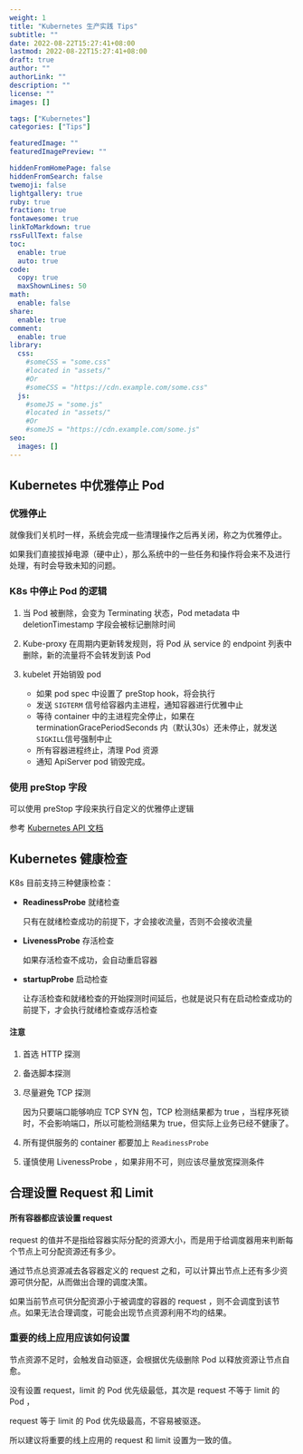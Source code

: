 ```yaml
---
weight: 1
title: "Kubernetes 生产实践 Tips"
subtitle: ""
date: 2022-08-22T15:27:41+08:00
lastmod: 2022-08-22T15:27:41+08:00
draft: true
author: ""
authorLink: ""
description: ""
license: ""
images: []

tags: ["Kubernetes"]
categories: ["Tips"]

featuredImage: ""
featuredImagePreview: ""

hiddenFromHomePage: false
hiddenFromSearch: false
twemoji: false
lightgallery: true
ruby: true
fraction: true
fontawesome: true
linkToMarkdown: true
rssFullText: false
toc:
  enable: true
  auto: true
code:
  copy: true
  maxShownLines: 50
math:
  enable: false
share:
  enable: true
comment:
  enable: true
library:
  css:
    #someCSS = "some.css"
    #located in "assets/"
    #Or
    #someCSS = "https://cdn.example.com/some.css"
  js:
    #someJS = "some.js"
    #located in "assets/"
    #Or
    #someJS = "https://cdn.example.com/some.js"
seo:
  images: []
---
```






<!--more-->

## Kubernetes 中优雅停止 Pod

### 优雅停止

就像我们关机时一样，系统会完成一些清理操作之后再关闭，称之为优雅停止。

如果我们直接拔掉电源（硬中止），那么系统中的一些任务和操作将会来不及进行处理，有时会导致未知的问题。

### K8s 中停止 Pod 的逻辑

1. 当 Pod 被删除，会变为 Terminating 状态，Pod metadata 中 deletionTimestamp 字段会被标记删除时间

2. Kube-proxy 在周期内更新转发规则，将 Pod 从 service 的 endpoint 列表中删除，新的流量将不会转发到该 Pod
3. kubelet 开始销毁 pod
   - 如果 pod spec 中设置了 preStop hook，将会执行
   - 发送 `SIGTERM` 信号给容器内主进程，通知容器进行优雅中止
   - 等待 container 中的主进程完全停止，如果在 terminationGracePeriodSeconds 内（默认30s）还未停止，就发送 `SIGKILL`信号强制中止
   - 所有容器进程终止，清理 Pod 资源
   - 通知 ApiServer pod 销毁完成。

### 使用 preStop 字段

可以使用 preStop 字段来执行自定义的优雅停止逻辑

参考 [Kubernetes API 文档](https://kubernetes.io/docs/reference/kubernetes-api/workload-resources/pod-v1/#lifecycle-1)

## Kubernetes 健康检查

K8s 目前支持三种健康检查：

- **ReadinessProbe** 就绪检查 

  只有在就绪检查成功的前提下，才会接收流量，否则不会接收流量

- **LivenessProbe** 存活检查

  如果存活检查不成功，会自动重启容器

- **startupProbe** 启动检查

  让存活检查和就绪检查的开始探测时间延后，也就是说只有在启动检查成功的前提下，才会执行就绪检查或存活检查



#### 注意

1. 首选 HTTP 探测

2. 备选脚本探测

3. 尽量避免 TCP 探测

   因为只要端口能够响应 TCP SYN 包，TCP 检测结果都为 true ，当程序死锁时，不会影响端口，所以可能检测结果为 true，但实际上业务已经不健康了。

4. 所有提供服务的 container 都要加上 `ReadinessProbe`

5. 谨慎使用 LivenessProbe ，如果非用不可，则应该尽量放宽探测条件



## 合理设置 Request 和 Limit

#### 所有容器都应该设置 request

request 的值并不是指给容器实际分配的资源大小，而是用于给调度器用来判断每个节点上可分配资源还有多少。

通过节点总资源减去各容器定义的 request 之和，可以计算出节点上还有多少资源可供分配，从而做出合理的调度决策。

如果当前节点可供分配资源小于被调度的容器的 request ，则不会调度到该节点。如果无法合理调度，可能会出现节点资源利用不均的结果。



### 重要的线上应用应该如何设置

节点资源不足时，会触发自动驱逐，会根据优先级删除 Pod 以释放资源让节点自愈。

没有设置 request，limit 的 Pod 优先级最低，其次是 request 不等于 limit 的 Pod ，

request 等于 limit 的 Pod 优先级最高，不容易被驱逐。

所以建议将重要的线上应用的 request 和 limit 设置为一致的值。
